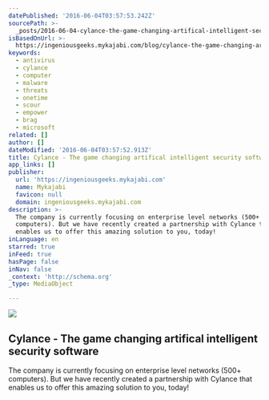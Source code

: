 ```yaml
---
datePublished: '2016-06-04T03:57:53.242Z'
sourcePath: >-
  _posts/2016-06-04-cylance-the-game-changing-artifical-intelligent-security-s.md
isBasedOnUrl: >-
  https://ingeniousgeeks.mykajabi.com/blog/cylance-the-game-changing-artifical-intelligent-security-software
keywords:
  - antivirus
  - cylance
  - computer
  - malware
  - threats
  - onetime
  - scour
  - empower
  - brag
  - microsoft
related: []
author: []
dateModified: '2016-06-04T03:57:52.913Z'
title: Cylance - The game changing artifical intelligent security software
app_links: []
publisher:
  url: 'https://ingeniousgeeks.mykajabi.com'
  name: Mykajabi
  favicon: null
  domain: ingeniousgeeks.mykajabi.com
description: >-
  The company is currently focusing on enterprise level networks (500+
  computers). But we have recently created a partnership with Cylance that
  enables us to offer this amazing solution to you, today!
inLanguage: en
starred: true
inFeed: true
hasPage: false
inNav: false
_context: 'http://schema.org'
_type: MediaObject

---
```

<article style=""><img src="https://the-grid-user-content.s3-us-west-2.amazonaws.com/6a166a5b-c080-4113-82bc-1ad07611a2a2.png" /><h1>Cylance - The game changing artifical intelligent security software</h1><p>The company is currently focusing on enterprise level networks (500+ computers). But we have recently created a partnership with Cylance that enables us to offer this amazing solution to you, today!</p></article>